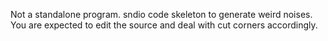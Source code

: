 Not a standalone program. sndio code skeleton to generate weird noises. You are expected to edit the source and deal with cut corners accordingly.
